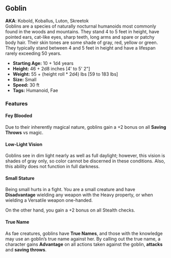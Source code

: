 ## Goblin
**AKA**: Kobold, Koballus, Luton, Skreetok<br/>
Goblins are a species of naturally nocturnal humanoids most commonly found in the woods and mountains.  They stand 4 to 5 feet in height, have pointed ears, cat-like eyes, sharp teeth, long arms and spare or patchy body hair.  Their skin tones are some shade of gray, red, yellow or green.  They typically stand between 4 and 5 feet in height and have a lifespan rarely exceeding 50 years.
- **Starting Age:** 10 + 1d4 years
- **Height:** 46 + 2d8 inches [4' to 5' 2"]
- **Weight:** 55 + (height roll * 2d4) lbs [59 to 183 lbs]
- **Size:** Small
- **Speed:** 30 ft
- **Tags:** Humanoid, Fae

### Features
#### Fey Blooded
Due to their inherently magical nature, goblins gain a +2 bonus on all **Saving Throws** vs magic.
#### Low-Light Vision
Goblins see in dim light nearly as well as full daylight; however, this vision is shades of gray only, so color cannot be discerned in these conditions.  Also, this ability does not function in full darkness.
#### Small Stature
Being small hurts in a fight. You are a small creature and have **Disadvantage** wielding any weapon with the Heavy property, or when wielding a Versatile weapon one-handed.

On the other hand, you gain a +2 bonus on all Stealth checks.
#### True Name
As fae creatures, goblins have **True Names**, and those with the knowledge may use an goblin’s true name against her. By calling out the true name, a character gains **Advantage** on all actions taken against the goblin, **attacks** and **saving throws**.
